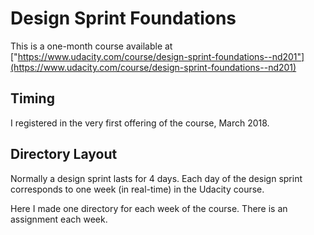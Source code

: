 # Design Sprint Foundations

This is a one-month course available at ["https://www.udacity.com/course/design-sprint-foundations--nd201"](https://www.udacity.com/course/design-sprint-foundations--nd201)

## Timing

I registered in the very first offering of the course, March 2018.

## Directory Layout

Normally a design sprint lasts for 4 days.  Each day of the design sprint corresponds to one week (in real-time) in the 
Udacity course.
 
Here I made one directory for each week of the course.  There is an assignment each week.
